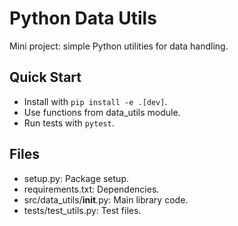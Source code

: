 # Python Data Utils

Mini project: simple Python utilities for data handling.

## Quick Start
- Install with `pip install -e .[dev]`.
- Use functions from data_utils module.
- Run tests with `pytest`.

## Files
- setup.py: Package setup.
- requirements.txt: Dependencies.
- src/data_utils/__init__.py: Main library code.
- tests/test_utils.py: Test files.